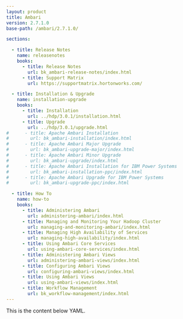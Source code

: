 ```yaml
---
layout: product
title: Ambari
version: 2.7.1.0
base-path: /ambari/2.7.1.0/

sections:

  - title: Release Notes
    name: releasenotes
    books:
      - title: Release Notes
        url: bk_ambari-release-notes/index.html
      - title: Support Matrix
        url: https://supportmatrix.hortonworks.com/

  - title: Installation & Upgrade
    name: installation-upgrade
    books:
      - title: Installation
        url: ../hdp/3.0.1/installation.html
      - title: Upgrade
        url: ../hdp/3.0.1/upgrade.html
#      - title: Apache Ambari Installation
#        url: bk_ambari-installation/index.html
#      - title: Apache Ambari Major Upgrade
#        url: bk_ambari-upgrade-major/index.html
#      - title: Apache Ambari Minor Upgrade
#        url: bk_ambari-upgrade/index.html
#      - title: Apache Ambari Installation for IBM Power Systems
#        url: bk_ambari-installation-ppc/index.html
#      - title: Apache Ambari Upgrade for IBM Power Systems
#        url: bk_ambari-upgrade-ppc/index.html

  - title: How To
    name: how-to
    books:
      - title: Administering Ambari
        url: administering-ambari/index.html
      - title: Managing and Monitoring Your Hadoop Cluster
        url: managing-and-monitoring-ambari/index.html
      - title: Managing High Availability of Services
        url: managing-high-availability/index.html
      - title: Using Ambari Core Services
        url: using-ambari-core-services/index.html
      - title: Administering Ambari Views
        url: administering-ambari-views/index.html
      - title: Configuring Ambari Views
        url: configuring-ambari-views/index.html
      - title: Using Ambari Views
        url: using-ambari-views/index.html
      - title: Workflow Management
        url: bk_workflow-management/index.html
---
```


This is the content below YAML.
